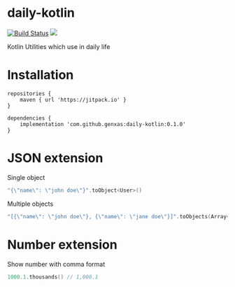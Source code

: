 # daily-kotlin
[![Build Status](https://travis-ci.org/Genxas/daily-kotlin.svg?branch=0.1.0)](https://travis-ci.org/Genxas/daily-kotlin) [![](https://jitpack.io/v/Genxas/daily-kotlin.svg)](https://jitpack.io/#Genxas/daily-kotlin)

Kotlin Utilities which use in daily life

# Installation

```
repositories {
    maven { url 'https://jitpack.io' }
}

dependencies {
    implementation 'com.github.genxas:daily-kotlin:0.1.0'
}
```

# JSON extension

Single object

```kotlin
"{\"name\": \"john doe\"}".toObject<User>()
```

Multiple objects

```kotlin
"[{\"name\": \"john doe\"}, {\"name\": \"jane doe\"}]".toObjects(Array<User>::class.java)
```

# Number extension

Show number with comma format

```kotlin
1000.1.thousands() // 1,000.1
```